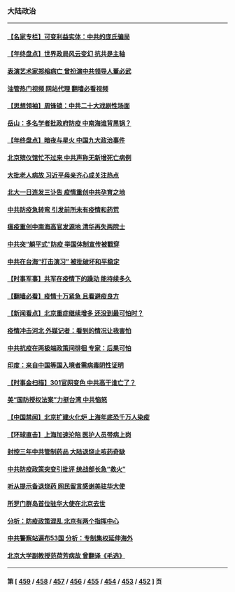### 大陆政治
---
#### [【名家专栏】可变利益实体：中共的庞氏骗局](../../pages/ncid277/n13891659.md?12270045) 
#### [【年终盘点】世界政局风云变幻 抗共是主轴](../../pages/ncid277/n13885726.md?12270045) 
#### [表演艺术家郑榕病亡 曾扮演中共领导人董必武](../../pages/ncid277/n13892004.md?12270045) 
#### [油管热门视频 网站代理 翻墙必看视频](http://138.2.39.72:81/youtube.html?epic-marker?12270045)
#### [【思想领袖】周锋锁：中共二十大戏剧性场面](../../pages/ncid277/n13882331.md?12270045) 
#### [岳山：多名学者批政府防疫 中南海谁背黑锅？](../../pages/ncid277/n13891807.md?12270045) 
#### [【年终盘点】暗夜与星火 中国九大政治事件](../../pages/ncid277/n13891171.md?12270045) 
#### [北京殡仪馆忙不过来 中共声称无新增死亡病例](../../pages/ncid277/n13891785.md?12270045) 
#### [大批老人病故 习近平母亲齐心成关注热点](../../pages/ncid277/n13891779.md?12270045) 
#### [北大一日连发三讣告 疫情重创中共孕育之地](../../pages/ncid277/n13891518.md?12270045) 
#### [中共防疫急转弯 引发前所未有疫情和药荒](../../pages/ncid277/n13891787.md?12270045) 
#### [瘟疫重创中南海高官发源地 清华再失两院士](../../pages/ncid277/n13891777.md?12270045) 
#### [中共突“躺平式”防疫 举国体制宣传被戳穿](../../pages/ncid277/n13891770.md?12270045) 
#### [中共在台海“打击演习” 被批破坏和平稳定](../../pages/ncid277/n13891734.md?12270045) 
#### [【时事军事】共军在疫情下的躁动 能持续多久](../../pages/ncid277/n13891569.md?12270045) 
#### [【翻墙必看】疫情十万紧急 且看避疫良方](../../pages/ncid277/n13891426.md?12270045) 
#### [【新闻看点】北京重症继续增多 还没到最可怕时？](../../pages/ncid277/n13891184.md?12270045) 
#### [疫情冲击河北 外媒记者：看到的情况让我害怕](../../pages/ncid277/n13891260.md?12270045) 
#### [中共抗疫在两极端政策间徘徊 专家：后果可怕](../../pages/ncid277/n13891235.md?12270045) 
#### [印度：来自中国等国入境者需病毒阴性证明](../../pages/ncid277/n13891215.md?12270045) 
#### [【时事金扫描】301官网变色 中共高干谁亡了？](../../pages/ncid277/n13891154.md?12270045) 
#### [美“国防授权法案”力挺台湾 中共恼怒](../../pages/ncid277/n13891151.md?12270045) 
#### [【中国禁闻】北京扩建火化炉 上海年底恐千万人染疫](../../pages/ncid277/n13890771.md?12270045) 
#### [【环球直击】上海加速沦陷 医护人员带病上岗](../../pages/ncid277/n13890776.md?12270045) 
#### [封控三年中共管制药品 大陆退烧止咳药奇缺](../../pages/ncid277/n13890787.md?12270045) 
#### [中共防疫政策突变引批评 统战部长急“救火”](../../pages/ncid277/n13890886.md?12270045) 
#### [听从提示备退烧药 网民留言感谢美驻华大使](../../pages/ncid277/n13890916.md?12270045) 
#### [所罗门群岛首位驻华大使在北京去世](../../pages/ncid277/n13890893.md?12270045) 
#### [分析：防疫政策混乱 北京有两个指挥中心](../../pages/ncid277/n13890791.md?12270045) 
#### [中共警察站遍布53国 分析：专制集权延伸海外](../../pages/ncid277/n13890670.md?12270045) 
#### [北京大学副教授范荷芳病故 曾翻译《毛选》](../../pages/ncid277/n13890768.md?12270045) 

---
#### 第 [ [459](./459.md?12270045) / [458](./458.md?12270045) / [457](./457.md?12270045) / [456](./456.md?12270045) / [455](./455.md?12270045) / [454](./454.md?12270045) / [453](./453.md?12270045) / [452](./452.md?12270045) ] 页
